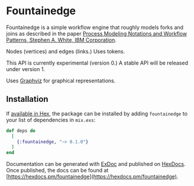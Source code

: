 # Fountainedge

Fountainedge is a simple workflow engine that roughly models forks and joins as described in the paper [Process Modeling Notations and
Workflow Patterns, Stephen A. White, IBM Corporation](http://www.workflowpatterns.com/vendors/documentation/BPMN_wfh.pdf).

Nodes (vertices) and edges (links.) Uses tokens.

This API is currently experimental (version 0.) A stable API will be released under version 1.

Uses [Graphviz](https://graphviz.org/) for graphical representations.

## Installation

If [available in Hex](https://hex.pm/docs/publish), the package can be installed
by adding `fountainedge` to your list of dependencies in `mix.exs`:

```elixir
def deps do
  [
    {:fountainedge, "~> 0.1.0"}
  ]
end
```

Documentation can be generated with [ExDoc](https://github.com/elixir-lang/ex_doc)
and published on [HexDocs](https://hexdocs.pm). Once published, the docs can
be found at [https://hexdocs.pm/fountainedge](https://hexdocs.pm/fountainedge).

